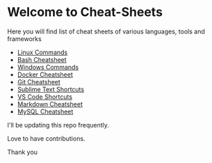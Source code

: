 # Welcome to Cheat-Sheets

Here you will find list of cheat sheets of various languages, tools and frameworks 

- [Linux Commands](Linux-Commands.txt)
- [Bash Cheatsheet](Bash.md)
- [Windows Commands](Windows-Commands.txt)
- [Docker Cheatsheet](Docker.txt)
- [Git Cheatsheet](Git.txt)
- [Sublime Text Shortcuts](Sublime-Text.md)
- [VS Code Shortcuts](VSCode.md)
- [Markdown Cheatsheet](Markdown.md)
- [MySQL Cheatsheet](MySQL.md)


I'll be updating this repo frequently.

Love to have contributions.

Thank you



